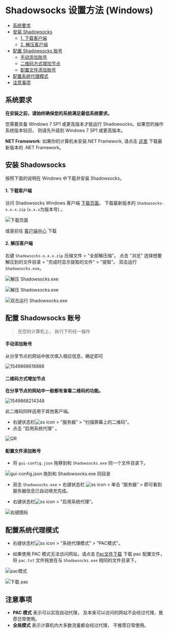 # Shadowsocks 设置方法 (Windows)

- [系统要求](#系统要求)
- [安装 Shadowsocks](#安装-shadowsocks)
	- [1. 下载客户端](#1-下载客户端)
	- [2. 解压客户端](#2-解压客户端)
- [配置 Shadowsocks 账号](#配置-shadowsocks-账号)
	- [手动添加账号](#手动添加账号)
	- [二维码方式增加节点](#二维码方式增加节点)
	- [配置文件添加账号](#配置文件添加账号)
- [配置系统代理模式](#配置系统代理模式)
- [注意事项](#注意事项)


## 系统要求
**在安装之前，请始终确保您的系统满足最低系统要求。**

您需要具备 Windows 7 SP1 或更高版本才能运行 Shadowsocks。如果您的操作系统版本较旧， 则请先升级到  Windows 7 SP1 或更高版本。

**NET Framework**: 如果你的计算机未安装.NET Framework, 请点击 [这里](https://www.microsoft.com/zh-tw/download/details.aspx?id=53345) 下载最新版本的 .NET Framework。

## 安装 Shadowsocks

按照下面的说明在 Windows 中下载并安装 Shadowsocks。

#### 1. 下载客户端

访问 Shadowsocks Windows 客户端 [下载页面](https://github.com/shadowsocks/shadowsocks-windows/releases)。
下载最新版本的 `Shadowsocks-x.x.x.zip`  (`x.x.x`为版本号) 。

![下载页面](./images/ss/win-0.png)

或是前往 [客户端中心](https://shadowsocks.org/en/download/clients.html) 下载

#### 2. 解压客户端

右键 `Shadowsocks-x.x.x.zip` 压缩文件 > "全部解压缩"。
点击 "浏览" 选择想要解压到的文件目录 > "完成时显示提取的文件" > "提取"。
双击运行 `Shadowsocks.exe`。

![解压 Shadowsocks.exe](./images/ss/win-1.png)

![解压 Shadowsocks.exe](./images/ss/win-2.png)

![双击运行 Shadowsocks.exe](./images/ss/win-3.png)



## 配置 Shadowsocks 账号

>  在您的计算机上， 执行下列任一操作


#### 手动添加账号

从分享节点的网站中依次填入相应信息，确定即可

![1549868618888](./images/ss/win-4.png)


#### 二维码方式增加节点

**在分享节点的网站中一般都有查看二维码的功能。**

![1549868214348](./images/ss/win-5.png)

此二维码同样适用于其他客户端。

* 右键状态栏![ss icon](./images/ss/win-icon.png) > "服务器” > "扫描屏幕上的二维码"。
* 点击 "启用系统代理" 。

![QR](./images/ss/win-6.png)


#### 配置文件添加账号

* 将 `gui-config.json` 拖移到和 `Shadowsocks.exe` 同一个文件目录下。

![gui-config.json 拖到和 Shadowsocks.exe 同目录](./images/ss/win-7.png)

* 双击 `Shadowsocks.exe` > 右键状态栏 ![ss icon](./images/ss/win-icon.png) >  单击 “服务器”  > 即可看到服务器信息已自动填充完成。


* 右键状态栏![ss icon](./images/ss/win-icon.png) > "启用系统代理”。

![右键图标](./images/ss/win-8.png)


## 配置系统代理模式
* 右键状态栏![ss icon](./images/ss/win-icon.png) > "系统代理模式" > "PAC模式"。

* 如果使用 PAC 模式无法访问网站，请点击 [Pac文件下载](https://portal.shadowsocks.nu/dl.php?type=d&id=14) 下载 pac 配置文件，将  `pac.txt` 文件拖放在与 `Shadowsocks.exe` 相同的文件目录下。

![pac模式](./images/ss/win-9.png)

![下载 pac](./images/ss/win-10.png)

## 注意事项
- **PAC 模式** 表示可以实现自动代理， 及本来可以访问的网站不会经过代理，推荐日常使用。
- **全局模式** 表示计算机内大多数流量都会经过代理， 不推荐日常使用。
